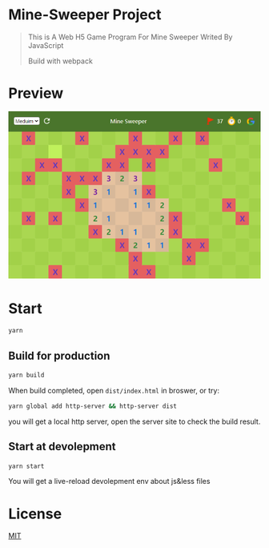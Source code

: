 # Mine-Sweeper Project

> This is A Web H5 Game Program For Mine Sweeper Writed By JavaScript
> 
> Build with webpack

# Preview

![Preview](https://raw.githubusercontent.com/33YANG/Mine-Sweeper/main/preview.png)

# Start

```bash
yarn
```

## Build for production

```bash
yarn build
```
When build completed, open `dist/index.html` in broswer, or try:

```bash
yarn global add http-server && http-server dist
```

you will get a local http server, open the server site to check the build result.


## Start at devolepment

```bash
yarn start
```

You will get a live-reload devolepment env about js&less files

# License

[MIT](./LICENSE)

